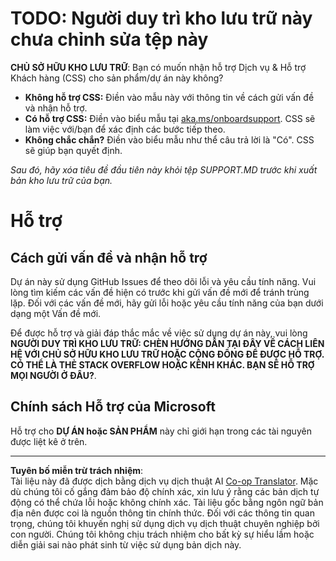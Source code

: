 <!--
CO_OP_TRANSLATOR_METADATA:
{
  "original_hash": "16623b0983ccd9d0cd0680b9604e9cf4",
  "translation_date": "2025-10-20T00:27:12+00:00",
  "source_file": "SUPPORT.md",
  "language_code": "vi"
}
-->
# TODO: Người duy trì kho lưu trữ này chưa chỉnh sửa tệp này

**CHỦ SỞ HỮU KHO LƯU TRỮ**: Bạn có muốn nhận hỗ trợ Dịch vụ & Hỗ trợ Khách hàng (CSS) cho sản phẩm/dự án này không?

- **Không hỗ trợ CSS:** Điền vào mẫu này với thông tin về cách gửi vấn đề và nhận hỗ trợ.
- **Có hỗ trợ CSS:** Điền vào biểu mẫu tại [aka.ms/onboardsupport](https://aka.ms/onboardsupport). CSS sẽ làm việc với/bạn để xác định các bước tiếp theo.
- **Không chắc chắn?** Điền vào biểu mẫu như thể câu trả lời là "Có". CSS sẽ giúp bạn quyết định.

*Sau đó, hãy xóa tiêu đề đầu tiên này khỏi tệp SUPPORT.MD trước khi xuất bản kho lưu trữ của bạn.*
<!-- markdownlint-disable-next-line MD025 - Justification: Standard Microsoft Template -->
# Hỗ trợ

## Cách gửi vấn đề và nhận hỗ trợ  

Dự án này sử dụng GitHub Issues để theo dõi lỗi và yêu cầu tính năng. Vui lòng tìm kiếm các vấn đề hiện có
trước khi gửi vấn đề mới để tránh trùng lặp. Đối với các vấn đề mới, hãy gửi lỗi hoặc
yêu cầu tính năng của bạn dưới dạng một Vấn đề mới.

Để được hỗ trợ và giải đáp thắc mắc về việc sử dụng dự án này, vui lòng **NGƯỜI DUY TRÌ KHO LƯU TRỮ: CHÈN HƯỚNG DẪN TẠI ĐÂY
VỀ CÁCH LIÊN HỆ VỚI CHỦ SỞ HỮU KHO LƯU TRỮ HOẶC CỘNG ĐỒNG ĐỂ ĐƯỢC HỖ TRỢ. CÓ THỂ LÀ THẺ STACK OVERFLOW HOẶC KÊNH KHÁC. BẠN SẼ HỖ TRỢ MỌI NGƯỜI Ở ĐÂU?**.

## Chính sách Hỗ trợ của Microsoft  

Hỗ trợ cho **DỰ ÁN hoặc SẢN PHẨM** này chỉ giới hạn trong các tài nguyên được liệt kê ở trên.

---

**Tuyên bố miễn trừ trách nhiệm**:  
Tài liệu này đã được dịch bằng dịch vụ dịch thuật AI [Co-op Translator](https://github.com/Azure/co-op-translator). Mặc dù chúng tôi cố gắng đảm bảo độ chính xác, xin lưu ý rằng các bản dịch tự động có thể chứa lỗi hoặc không chính xác. Tài liệu gốc bằng ngôn ngữ bản địa nên được coi là nguồn thông tin chính thức. Đối với các thông tin quan trọng, chúng tôi khuyến nghị sử dụng dịch vụ dịch thuật chuyên nghiệp bởi con người. Chúng tôi không chịu trách nhiệm cho bất kỳ sự hiểu lầm hoặc diễn giải sai nào phát sinh từ việc sử dụng bản dịch này.